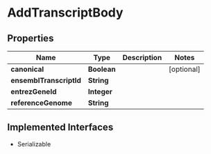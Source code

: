 

# AddTranscriptBody


## Properties

Name | Type | Description | Notes
------------ | ------------- | ------------- | -------------
**canonical** | **Boolean** |  |  [optional]
**ensemblTranscriptId** | **String** |  | 
**entrezGeneId** | **Integer** |  | 
**referenceGenome** | **String** |  | 


## Implemented Interfaces

* Serializable


